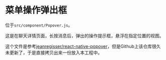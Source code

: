 # 菜单操作弹出框

位于`src/component/Popover.js`。

这是在聊天详情页面，长按消息后，弹出的操作提示框，悬浮在指定位置的视图。

这个文件是参考[jeanregisser/react-native-popover](https://github.com/jeanregisser/react-native-popover)，但是Github上该仓库很久未更新了，于是直接拷贝出来一份放入本工程中。